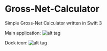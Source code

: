# Gross-Net-Calculator
Simple Gross-Net Calculator written in Swift 3

Main application:
![alt tag](http://i.imgur.com/vlTsYud.jpg)

Dock icon:
![alt tag](http://i.imgur.com/WG4qxst.jpg)

